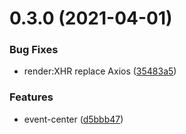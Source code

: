 # 0.3.0 (2021-04-01)

### Bug Fixes

- render:XHR replace Axios ([35483a5](https://github.com/zxyue25/widget-sdk/commit/35483a5bb1e719b8ed86af2d2c9b56bd87c962e1))

### Features

- event-center ([d5bbb47](https://github.com/zxyue25/widget-sdk/commit/d5bbb47e5ed35ef6063f7ae98ca3325f6aa8b0f5))
